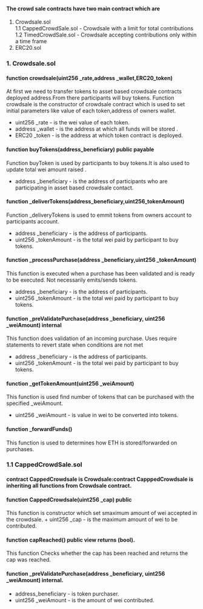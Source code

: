 #### The crowd sale contracts have two main contract which are 
1. Crowdsale.sol
  <br/>1.1 CappedCrowdSale.sol - Crowdsale with a limit for total contributions
  <br/>1.2 TimedCrowdSale.sol - Crowdsale accepting contributions only within a time frame
2. ERC20.sol


### 1. Crowdsale.sol
#### function crowdsale(uint256 _rate,address _wallet,ERC20_token)
  At first we need to transfer tokens to asset based crowdsale contracts deployed address.From there participants will buy tokens. 
  Function crowdsale is the constructor of crowdsale contract which is used to set initial parameters like value of each token,address     of owners wallet.
  + uint256 _rate - is the wei value of each token.
  + address _wallet - is the address at which all funds will be stored .
  + ERC20 _token - is the address at which token contract is deployed.
  

#### function buyTokens(address_beneficiary) public payable
  Function buyToken is used by participants to buy tokens.It is also used to update total wei amount raised .
  + address _beneficiary - is the address of participants who are participating in asset based crowdsale contact.
  

#### function _deliverTokens(address_beneficiary,uint256_tokenAmount)
  Function _deliveryTokens is used to emmit tokens from owners account to participants account.
  + address _beneficiary - is the address of participants.
  + uint256 _tokenAmount - is the total wei paid by participant to buy tokens.
 

#### function _processPurchase(address _beneficiary,uint256 _tokenAmount)
  This function is executed when a purchase has been validated and is ready to be executed. Not necessarily emits/sends tokens.
  + address _beneficiary - is the address of participants.
  + uint256 _tokenAmount - is the total wei paid by participant to buy tokens.

#### function _preValidatePurchase(address _beneficiary, uint256 _weiAmount) internal
  This function does validation of an incoming purchase. Uses require statements to revert state when conditions are not met
  + address _beneficiary - is the address of participants.
  + uint256 _tokenAmount - is the total wei paid by participant to buy tokens.

#### function _getTokenAmount(uint256 _weiAmount)
  This function is used find number of tokens that can be purchased with the specified _weiAmount.
  + uint256 _weiAmount - is value in wei to be converted into tokens.
  

#### function _forwardFunds()
  This function is used to determines how ETH is stored/forwarded on purchases.
  
  
### 1.1 CappedCrowdSale.sol
#### contract CappedCrowdsale is Crowdsale:contract CapppedCrowdsale is inheriting all functions from Crowdsale contract.
#### function CappedCrowdsale(uint256 _cap) public
  This function is constructor which set smaximum amount of wei accepted in the crowdsale.
    + uint256 _cap - is the maximum amount of wei to be contributed.
  

#### function capReached() public view returns (bool).
  This function Checks whether the cap has been reached and returns the cap was reached.

#### function _preValidatePurchase(address _beneficiary, uint256 _weiAmount) internal. 
  + address_beneficiary - is token purchaser.
  + uint256 _weiAmount - is the amount of wei contributed.


